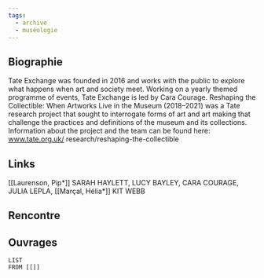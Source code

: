```yaml
---
tags:
  - archive
  - muséologie
---
```

## Biographie
Tate Exchange was founded in 2016 and works with the public to explore what happens when art and society meet. Working on a yearly themed programme of events, Tate Exchange is led by Cara Courage.  Reshaping the Collectible: When Artworks Live in the Museum (2018–2021) was a Tate research project that sought to interrogate forms of art and art making that challenge the practices and definitions of the museum and its collections. Information about the project and the team can be found here: www.tate.org.uk/ research/reshaping-the-collectible
## Links
[[Laurenson, Pip*]] SARAH HAYLETT, LUCY BAYLEY, CARA COURAGE, JULIA LEPLA,   [[Marçal, Hélia*]]  KIT WEBB
## Rencontre

## Ouvrages 

```dataview 
LIST
FROM [[]]
```

